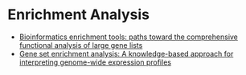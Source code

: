 # Enrichment Analysis

- [Bioinformatics enrichment tools: paths toward the comprehensive functional analysis of large gene lists](https://academic.oup.com/nar/article/37/1/1/1026684)
- [Gene set enrichment analysis: A knowledge-based approach for interpreting genome-wide expression profiles](https://doi.org/10.1073/pnas.0506580102)